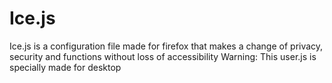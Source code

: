 # Ice.js
Ice.js is a configuration file made for firefox that makes a change of privacy, security and functions without loss of accessibility 
Warning: This user.js is specially made for desktop
